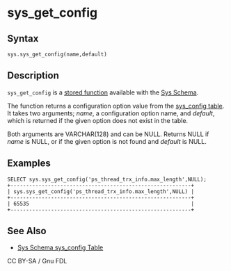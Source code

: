 # sys\_get\_config

## Syntax

```
sys.sys_get_config(name,default)
```

## Description

`sys_get_config` is a [stored function](../../../../../../server-usage/stored-routines/stored-functions/) available with the [Sys Schema](../).

The function returns a configuration option value from the [sys\_config table](../sys-schema-sys_config-table.md). It takes two arguments; _name_, a configuration option name, and _default_, which is returned if the given option does not exist in the table.

Both arguments are VARCHAR(128) and can be NULL. Returns NULL if _name_ is NULL, or if the given option is not found and _default_ is NULL.

## Examples

```
SELECT sys.sys_get_config('ps_thread_trx_info.max_length',NULL);
+----------------------------------------------------------+
| sys.sys_get_config('ps_thread_trx_info.max_length',NULL) |
+----------------------------------------------------------+
| 65535                                                    |
+----------------------------------------------------------+
```

## See Also

* [Sys Schema sys\_config Table](../sys-schema-sys_config-table.md)

CC BY-SA / Gnu FDL
